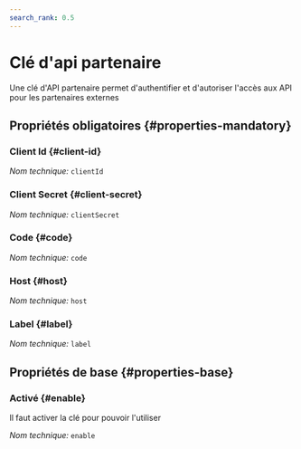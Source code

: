 ```yaml
---
search_rank: 0.5
---    
```

# Clé d'api partenaire
<!--- THIS FILE IS GENERATED PLEASE DO NOT EDIT IT DIRECTLY --->

Une clé d'API partenaire permet d'authentifier et d'autoriser l'accès aux API pour les partenaires externes

<OH code="partnerApiCredential"/>




## Propriétés obligatoires {#properties-mandatory}
    
### Client Id {#client-id}



*Nom technique:* ```clientId```
<PH code="partnerApiCredential:clientId"/>

### Client Secret {#client-secret}



*Nom technique:* ```clientSecret```
<PH code="partnerApiCredential:clientSecret"/>

### Code {#code}



*Nom technique:* ```code```
<PH code="partnerApiCredential:code"/>

### Host {#host}



*Nom technique:* ```host```
<PH code="partnerApiCredential:host"/>

### Label {#label}



*Nom technique:* ```label```
<PH code="partnerApiCredential:label"/>

    


## Propriétés de base {#properties-base}
    
### Activé {#enable}

Il faut activer la clé pour pouvoir l'utiliser

*Nom technique:* ```enable```
<PH code="partnerApiCredential:enable"/>

    






